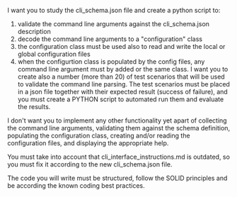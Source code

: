 I want you to study the cli_schema.json file and create a python script to:
1. validate the command line arguments against the cli_schema.json description
2. decode the command line arguments to a "configuration" class
3. the configuration class must be used also to read and write the local or global configuration files
4. when the configurtion class is populated by the config files, any command line argument must by added or the same class.
I want you to create also a number (more than 20) of test scenarios that will be used to validate the command line parsing.
The test scenarios must be placed in a json file together with their expected result (success of failure), and you must create a PYTHON script to automated run them and evaluate the results. 

I don't want you to implement any other functionality yet apart of collecting the command line arguments, validating them against the schema definition, populating the configuration class, creating and/or reading the configuration files, and displaying the appropriate help.

You must take into account that cli_interface_instructions.md is outdated, so you must fix it according to the new cli_schema.json file. 

The code you will write must be structured, follow the SOLID principles and be according the known coding best practices. 